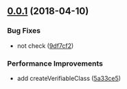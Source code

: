 <a name="0.0.1"></a>
## [0.0.1](https://github.com/imcuttle/walli/compare/9df7cf2...v0.0.1) (2018-04-10)


### Bug Fixes

* not check ([9df7cf2](https://github.com/imcuttle/walli/commit/9df7cf2))


### Performance Improvements

* add createVerifiableClass ([5a33ce5](https://github.com/imcuttle/walli/commit/5a33ce5))



